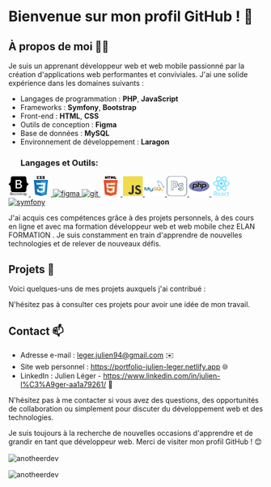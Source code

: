 # Bienvenue sur mon profil GitHub ! 👋

## À propos de moi 🙋‍♂️
Je suis un apprenant développeur web et web mobile passionné par la création d'applications web performantes et conviviales. J'ai une solide expérience dans les domaines suivants :

- Langages de programmation : **PHP**, **JavaScript**
- Frameworks : **Symfony**, **Bootstrap**
- Front-end : **HTML**, **CSS**
- Outils de conception : **Figma**
- Base de données : **MySQL**
- Environnement de développement : **Laragon**
  <h3 align="left">Langages et Outils:</h3>
<p align="left"> <a href="https://getbootstrap.com" target="_blank" rel="noreferrer"> <img src="https://raw.githubusercontent.com/devicons/devicon/master/icons/bootstrap/bootstrap-plain-wordmark.svg" alt="bootstrap" width="40" height="40"/> </a> <a href="https://www.w3schools.com/css/" target="_blank" rel="noreferrer"> <img src="https://raw.githubusercontent.com/devicons/devicon/master/icons/css3/css3-original-wordmark.svg" alt="css3" width="40" height="40"/> </a> <a href="https://www.figma.com/" target="_blank" rel="noreferrer"> <img src="https://www.vectorlogo.zone/logos/figma/figma-icon.svg" alt="figma" width="40" height="40"/> </a> <a href="https://git-scm.com/" target="_blank" rel="noreferrer"> <img src="https://www.vectorlogo.zone/logos/git-scm/git-scm-icon.svg" alt="git" width="40" height="40"/> </a> <a href="https://www.w3.org/html/" target="_blank" rel="noreferrer"> <img src="https://raw.githubusercontent.com/devicons/devicon/master/icons/html5/html5-original-wordmark.svg" alt="html5" width="40" height="40"/> </a> <a href="https://developer.mozilla.org/en-US/docs/Web/JavaScript" target="_blank" rel="noreferrer"> <img src="https://raw.githubusercontent.com/devicons/devicon/master/icons/javascript/javascript-original.svg" alt="javascript" width="40" height="40"/> </a> <a href="https://www.mysql.com/" target="_blank" rel="noreferrer"> <img src="https://raw.githubusercontent.com/devicons/devicon/master/icons/mysql/mysql-original-wordmark.svg" alt="mysql" width="40" height="40"/> </a> <a href="https://www.photoshop.com/en" target="_blank" rel="noreferrer"> <img src="https://raw.githubusercontent.com/devicons/devicon/master/icons/photoshop/photoshop-line.svg" alt="photoshop" width="40" height="40"/> </a> <a href="https://www.php.net" target="_blank" rel="noreferrer"> <img src="https://raw.githubusercontent.com/devicons/devicon/master/icons/php/php-original.svg" alt="php" width="40" height="40"/> </a> <a href="https://reactjs.org/" target="_blank" rel="noreferrer"> <img src="https://raw.githubusercontent.com/devicons/devicon/master/icons/react/react-original-wordmark.svg" alt="react" width="40" height="40"/> </a> <a href="https://symfony.com" target="_blank" rel="noreferrer"> <img src="https://symfony.com/logos/symfony_black_03.svg" alt="symfony" width="40" height="40"/> </a> </p>

J'ai acquis ces compétences grâce à des projets personnels, à des cours en ligne et avec ma formation développeur web et web mobile chez ELAN FORMATION . Je suis constamment en train d'apprendre de nouvelles technologies et de relever de nouveaux défis.

## Projets 💼
Voici quelques-uns de mes projets auxquels j'ai contribué :


N'hésitez pas à consulter ces projets pour avoir une idée de mon travail.


## Contact 📫
- Adresse e-mail : leger.julien94@gmail.com ✉️
- Site web personnel : https://portfolio-julien-leger.netlify.app 🌐
- LinkedIn : Julien Léger - https://www.linkedin.com/in/julien-l%C3%A9ger-aa1a79261/ 💼

N'hésitez pas à me contacter si vous avez des questions, des opportunités de collaboration ou simplement pour discuter du développement web et des technologies.

Je suis toujours à la recherche de nouvelles occasions d'apprendre et de grandir en tant que développeur web. Merci de visiter mon profil GitHub ! 😊


<p><img align="center" src="https://github-readme-stats.vercel.app/api/top-langs?username=anotheerdev&show_icons=true&locale=en&layout=compact" alt="anotheerdev" /></p>

<p><img align="center" src="https://github-readme-streak-stats.herokuapp.com/?user=anotheerdev&theme=dark" alt="anotheerdev" /></p>

